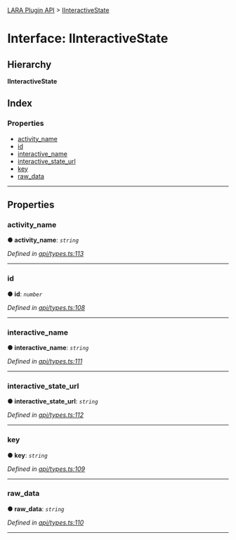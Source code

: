 [LARA Plugin API](../README.md) > [IInteractiveState](../interfaces/iinteractivestate.md)

# Interface: IInteractiveState

## Hierarchy

**IInteractiveState**

## Index

### Properties

* [activity_name](iinteractivestate.md#activity_name)
* [id](iinteractivestate.md#id)
* [interactive_name](iinteractivestate.md#interactive_name)
* [interactive_state_url](iinteractivestate.md#interactive_state_url)
* [key](iinteractivestate.md#key)
* [raw_data](iinteractivestate.md#raw_data)

---

## Properties

<a id="activity_name"></a>

###  activity_name

**● activity_name**: *`string`*

*Defined in [api/types.ts:113](https://github.com/concord-consortium/lara/blob/c535a346/lara-plugin-api/src/api/types.ts#L113)*

___
<a id="id"></a>

###  id

**● id**: *`number`*

*Defined in [api/types.ts:108](https://github.com/concord-consortium/lara/blob/c535a346/lara-plugin-api/src/api/types.ts#L108)*

___
<a id="interactive_name"></a>

###  interactive_name

**● interactive_name**: *`string`*

*Defined in [api/types.ts:111](https://github.com/concord-consortium/lara/blob/c535a346/lara-plugin-api/src/api/types.ts#L111)*

___
<a id="interactive_state_url"></a>

###  interactive_state_url

**● interactive_state_url**: *`string`*

*Defined in [api/types.ts:112](https://github.com/concord-consortium/lara/blob/c535a346/lara-plugin-api/src/api/types.ts#L112)*

___
<a id="key"></a>

###  key

**● key**: *`string`*

*Defined in [api/types.ts:109](https://github.com/concord-consortium/lara/blob/c535a346/lara-plugin-api/src/api/types.ts#L109)*

___
<a id="raw_data"></a>

###  raw_data

**● raw_data**: *`string`*

*Defined in [api/types.ts:110](https://github.com/concord-consortium/lara/blob/c535a346/lara-plugin-api/src/api/types.ts#L110)*

___

